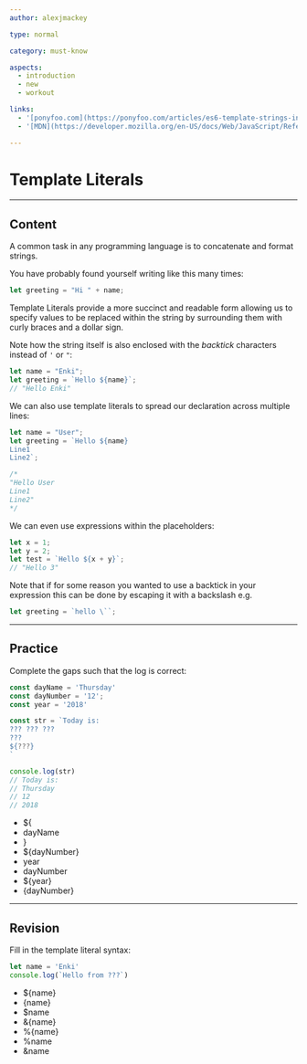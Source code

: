 ```yaml
---
author: alexjmackey

type: normal

category: must-know

aspects:
  - introduction
  - new
  - workout

links:
  - '[ponyfoo.com](https://ponyfoo.com/articles/es6-template-strings-in-depth){website}'
  - '[MDN](https://developer.mozilla.org/en-US/docs/Web/JavaScript/Reference/Template_literals){website}'

---
```

# Template Literals

---
## Content

A common task in any programming language is to concatenate and format strings.

You have probably found yourself writing like this many times:

```javascript
let greeting = "Hi " + name;
```

Template Literals provide a more succinct and readable form allowing us to specify values to be replaced within the string by surrounding them with curly braces and a dollar sign.

Note how the string itself is also enclosed with the *backtick* characters instead of `'` or `"`:

```javascript
let name = "Enki";
let greeting = `Hello ${name}`;
// "Hello Enki"
```

We can also use template literals to spread our declaration across multiple lines:

```javascript
let name = "User";
let greeting = `Hello ${name}
Line1
Line2`;

/*
"Hello User
Line1
Line2"
*/
```

We can even use expressions within the placeholders:

```javascript
let x = 1;
let y = 2;
let test = `Hello ${x + y}`;
// "Hello 3"
```

Note that if for some reason you wanted to use a backtick in your expression this can be done by escaping it with a backslash e.g.

```javascript
let greeting = `hello \``;
```

---
## Practice

Complete the gaps such that the log is correct:

```javascript
const dayName = 'Thursday'
const dayNumber = '12';
const year = '2018'

const str = `Today is:
??? ??? ???
???
${???}
`

console.log(str)
// Today is:
// Thursday
// 12
// 2018
```

* ${
* dayName
* }
* ${dayNumber}
* year
* dayNumber
* ${year}
* {dayNumber}

---
## Revision

Fill in the template literal syntax:

```javascript
let name = 'Enki'
console.log(`Hello from ???`)
```

* ${name}
* {name}
* $name
* &{name}
* %{name}
* %name
* &name
